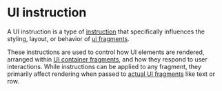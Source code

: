 # UI instruction

A UI instruction is a type of [instruction](def://) that specifically influences the styling,
layout, or behavior of [ui fragments](def://). 

These instructions are used to control how UI elements are rendered, arranged within
[UI container fragments](def://), and how they respond to user interactions. While
instructions can be applied to any fragment, they primarily affect rendering when
passed to [actual UI fragments](def://) like text or row.